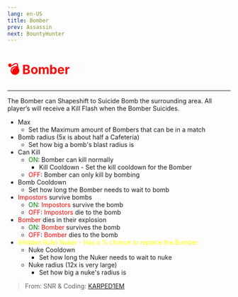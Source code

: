 ```yaml
---
lang: en-US
title: Bomber
prev: Assassin
next: BountyHunter
---
```


# <font color=red>💣 Bomber</font> <Badge text="Killing" type="tip" vertical="middle"/>
---

The Bomber can Shapeshift to Suicide Bomb the surrounding area. All player’s will receive a Kill Flash when the Bomber Suicides.
* Max
  * Set the Maximum amount of Bombers that can be in a match
* Bomb radius (5x is about half a Cafeteria)
  * Set how big a bomb's blast radius is
* Can Kill
  * <font color=green>ON</font>: Bomber can kill normally
    * Kill Cooldown - Set the kill cooldown for the Bomber
  * <font color=red>OFF</font>: Bomber can only kill by bombing
* Bomb Cooldown
  * Set how long the Bomber needs to wait to bomb
* <font color=red>Impostors</font> survive bombs
  * <font color=green>ON</font>: <font color=red>Impostors</font> survive the bomb
  * <font color=red>OFF</font>: <font color=red>Impostors</font> die to the bomb
* <font color=red>Bomber</font> dies in their explosion
  * <font color=green>ON</font>: <font color=red>Bomber</font> survives the bomb
  * <font color=red>OFF</font>: <font color=red>Bomber</font> dies to the bomb
* <font color=yellow>(Hidden Role) Nuker - Has a % chance to replace the Bomber</font>
  * Nuke Cooldown
    * Set how long the Nuker needs to wait to nuke
  * Nuke radius (12x is very large)
    * Set how big a nuke's radius is

> From: SNR & Coding: [KARPED1EM](https://github.com/KARPED1EM)